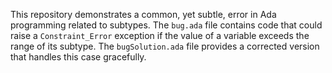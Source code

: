 This repository demonstrates a common, yet subtle, error in Ada programming related to subtypes.  The `bug.ada` file contains code that could raise a `Constraint_Error` exception if the value of a variable exceeds the range of its subtype. The `bugSolution.ada` file provides a corrected version that handles this case gracefully.